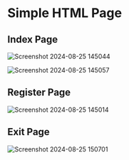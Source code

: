 # Simple HTML Page

## Index Page

![Screenshot 2024-08-25 145044](https://github.com/user-attachments/assets/7b6fcc22-193e-476e-ac75-b5470594163d)

![Screenshot 2024-08-25 145057](https://github.com/user-attachments/assets/25f91b81-6d39-42f7-a54d-ce993ee9b917)

## Register Page

![Screenshot 2024-08-25 145014](https://github.com/user-attachments/assets/bdc00307-4722-4860-9864-d2b79c8c9e45)

## Exit Page

![Screenshot 2024-08-25 150701](https://github.com/user-attachments/assets/51bd13b8-554a-44f2-80db-d35e1ebc7247)
